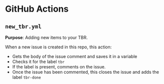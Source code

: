# GitHub Actions 

## `new_tbr.yml`

**Purpose**: Adding new items to your TBR. 

When a new issue is created in this repo, this action: 

- Gets the body of the issue comment and saves it in a variable 
- Checks it for the label `tbr`
- If the label is present, comments on the issue. 
- Once the issue has been commented, this closes the issue and adds the label `tbr-done`
